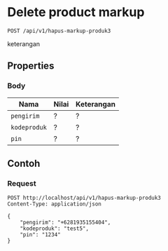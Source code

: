 # Delete product markup
```http
POST /api/v1/hapus-markup-produk3
```
keterangan
## Properties
### Body
Nama  | Nilai | Keterangan
--- | --- | ---
<code>pengirim</code> | ? | ?
<code>kodeproduk</code> | ? | ?
<code>pin</code> | ? | ?

## Contoh

### Request
```http
POST http://localhost/api/v1/hapus-markup-produk3
Content-Type: application/json

{
    "pengirim": "+6281935155404",
    "kodeproduk": "test5",
    "pin": "1234"
}
```
